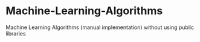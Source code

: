 # Machine-Learning-Algorithms
Machine Learning Algorithms  (manual implementation) without using public libraries
